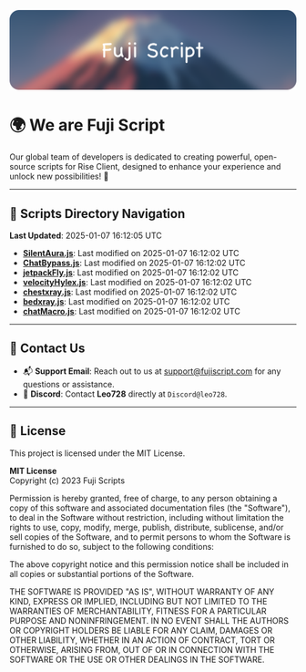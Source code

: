 ![Banner](.github/b.webp)

# 🌍 **We are Fuji Script**

Our global team of developers is dedicated to creating powerful, open-source scripts for Rise Client, designed to enhance your experience and unlock new possibilities! 🌟

---
<!-- SCRIPTS_NAVIGATION_START -->
## 📂 **Scripts Directory Navigation**

**Last Updated**: 2025-01-07 16:12:05 UTC

- **[SilentAura.js](scripts/SilentAura.js)**: Last modified on 2025-01-07 16:12:02 UTC
- **[ChatBypass.js](scripts/ChatBypass.js)**: Last modified on 2025-01-07 16:12:02 UTC
- **[jetpackFly.js](scripts/jetpackFly.js)**: Last modified on 2025-01-07 16:12:02 UTC
- **[velocityHylex.js](scripts/velocityHylex.js)**: Last modified on 2025-01-07 16:12:02 UTC
- **[chestxray.js](scripts/chestxray.js)**: Last modified on 2025-01-07 16:12:02 UTC
- **[bedxray.js](scripts/bedxray.js)**: Last modified on 2025-01-07 16:12:02 UTC
- **[chatMacro.js](scripts/chatMacro.js)**: Last modified on 2025-01-07 16:12:02 UTC

<!-- SCRIPTS_NAVIGATION_END -->

---

## 💬 **Contact Us**  
- 📬 **Support Email**: Reach out to us at [support@fujiscript.com](mailto:support@fujiscript.com) for any questions or assistance.  
- 💬 **Discord**: Contact **Leo728** directly at `Discord@leo728`.

---

## 📜 **License**

This project is licensed under the MIT License.  

**MIT License**  
Copyright (c) 2023 Fuji Scripts  

Permission is hereby granted, free of charge, to any person obtaining a copy of this software and associated documentation files (the "Software"), to deal in the Software without restriction, including without limitation the rights to use, copy, modify, merge, publish, distribute, sublicense, and/or sell copies of the Software, and to permit persons to whom the Software is furnished to do so, subject to the following conditions:  

The above copyright notice and this permission notice shall be included in all copies or substantial portions of the Software.  

THE SOFTWARE IS PROVIDED "AS IS", WITHOUT WARRANTY OF ANY KIND, EXPRESS OR IMPLIED, INCLUDING BUT NOT LIMITED TO THE WARRANTIES OF MERCHANTABILITY, FITNESS FOR A PARTICULAR PURPOSE AND NONINFRINGEMENT. IN NO EVENT SHALL THE AUTHORS OR COPYRIGHT HOLDERS BE LIABLE FOR ANY CLAIM, DAMAGES OR OTHER LIABILITY, WHETHER IN AN ACTION OF CONTRACT, TORT OR OTHERWISE, ARISING FROM, OUT OF OR IN CONNECTION WITH THE SOFTWARE OR THE USE OR OTHER DEALINGS IN THE SOFTWARE.  
